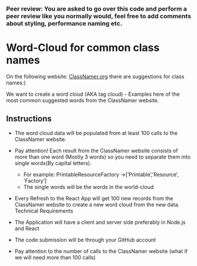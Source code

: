 ### Peer review: You are asked to go over this code and perform a peer review like you normally would, feel free to add comments about styling, performance naming etc. 

# Word-Cloud for common class names 

On the following website: [ClassNamer.org](www.ClassNamer.org) there are suggestions for class names:)

We want to create a word cloud (AKA tag cloud) - Examples here of the most common suggested words from the ClassNamer website. 
## Instructions 
* The word cloud data will be populated from at least 100 calls to the ClassNamer website. 

* Pay attention! Each result from the ClassNamer website consists of more than one word (Mostly 3 words) so you need to separate them into single words(By capital letters).
    * For example: 
PrintableResourceFactory ->[‘Printable’,’Resource’, ‘Factory’] 
    * The single words will be the words in the world-cloud 
* Every Refresh to the React App will get 100 new records from the ClassNamer website to create a new word cloud from the new data. 
Technical Requirements 
* The Application will have a client and server side preferably in Node.js and React 
* The code submission will be through your GitHub account 
* Pay attention to the number of calls to the ClassNamer website (what if we will need more than 100 calls)
